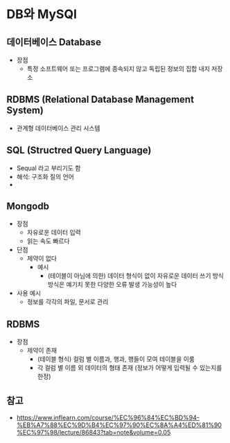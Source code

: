 # DB와 MySQl

## 데이터베이스 Database
 - 장점
     - 특정 소프트웨어 또는 프로그램에 종속되지 않고 독립된 정보의 집합 내지 저장소

## RDBMS (Relational Database Management System)
 - 관계형 데이터베이스 관리 시스템 

## SQL (Structred Query Language)
 - Sequal 라고 부리기도 함
 - 해석: 구조화 질의 언어
 - 

## Mongodb
 - 장점 
   - 자유로운 데이터 입력
   - 읽는 속도 빠르다
 - 단점
   -  제약이 없다
      -  예시
         - (테이블이 아님에 의한) 데이터 형식이 없이 자유로운 데이터 쓰기 방식 방식은 예기치 못한 다양한 오류 발생 가능성이 높다
 - 사용 예시
   - 정보를 각각의 파일, 문서로 관리

## RDBMS
 - 장점
   -  제약이 존재
      -  (테이블 형식) 컬럼 별 이름과, 행과, 행들이 모여 테이블을 이룸
      -  각 컬럼 별 이름 외 데이터의 형태 존재 (정보가 어떻게 입력될 수 있는지를 한정)

## 참고
 - https://www.inflearn.com/course/%EC%96%84%EC%BD%94-%EB%A7%88%EC%9D%B4%EC%97%90%EC%8A%A4%ED%81%90%EC%97%98/lecture/86843?tab=note&volume=0.05